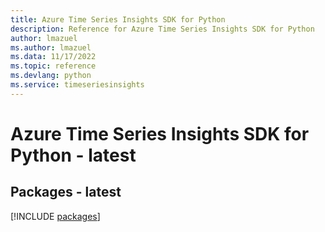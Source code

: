 ```yaml
---
title: Azure Time Series Insights SDK for Python
description: Reference for Azure Time Series Insights SDK for Python
author: lmazuel
ms.author: lmazuel
ms.data: 11/17/2022
ms.topic: reference
ms.devlang: python
ms.service: timeseriesinsights
---
```

# Azure Time Series Insights SDK for Python - latest
## Packages - latest
[!INCLUDE [packages](time-series-insights-index.md)]
